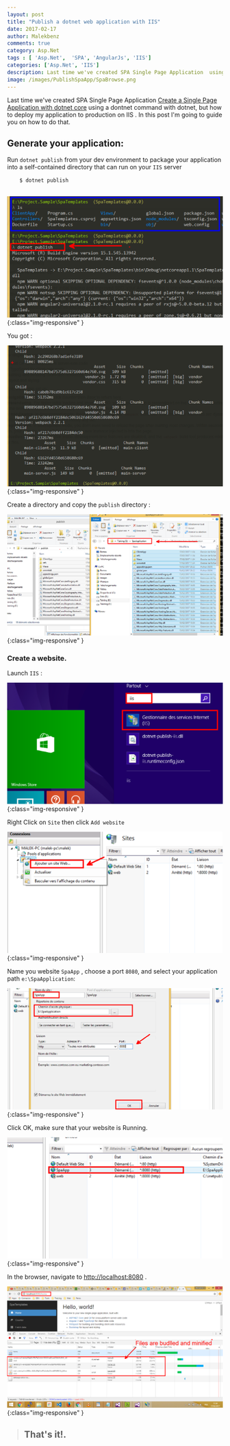 ```yaml
---
layout: post
title: "Publish a dotnet web application with IIS"
date: 2017-02-17
author: Malekbenz
comments: true
category: Asp.Net
tags : [ 'Asp.Net',  'SPA', 'AngularJs', 'IIS']
categories: ['Asp.Net', 'IIS']
description: Last time we've created SPA Single Page Application  using a dontnet command with dotnet, but how to deploy my application to production on IIS [Create a Single Page Application with dotnet core](/blog/2017-02-15-Create-Single-page-application-with-dotnet-core). In this post I'm going to guide you on how to do that.
image: /images/PublishSpaApp/SpaBrowse.png
---
```


Last time we've created SPA Single Page Application [Create a Single Page Application with dotnet core](/blog/2017-02-15-Create-Single-page-application-with-dotnet-core)  using a dontnet command with dotnet, but how to deploy my application to production on IIS . In this post I'm going to guide you on how to do that. 

## Generate your application:

Run `dotnet publish` from your dev environment to package your application into a self-contained directory that can run on your `IIS` server

```
    $ dotnet publish
    
```

![CMD](/images/PublishSpaApp/DotnetPublish.png){:class="img-responsive" }

You got : 

![CMD](/images/PublishSpaApp/DotnetPublishSuccess.png){:class="img-responsive" }

Create a directory and copy the `publish` directory :

![CMD](/images/PublishSpaApp/SpaCopy.png){:class="img-responsive" }


### Create a website.

Launch `IIS` : 

![CMD](/images/PublishSpaApp/LaunchIIS.png){:class="img-responsive" }

Right Click on `Site` then click `Add website` 

![CMD](/images/PublishSpaApp/IISAddWebsite.png){:class="img-responsive" }

Name you website `SpaApp` , choose a port `8080`, and select your application path `e:\SpaApplication`:

![CMD](/images/PublishSpaApp/IISWebsiteCreated.png){:class="img-responsive" }

Click OK, make sure that your website is Running.

![CMD](/images/PublishSpaApp/IISWebsiteRunning.png){:class="img-responsive" }

In the browser, navigate to [http://localhost:8080](http://localhost:8080) .

![CMD](/images/PublishSpaApp/SpaBrowse.png){:class="img-responsive" }


>
> ## That's it!.
> 